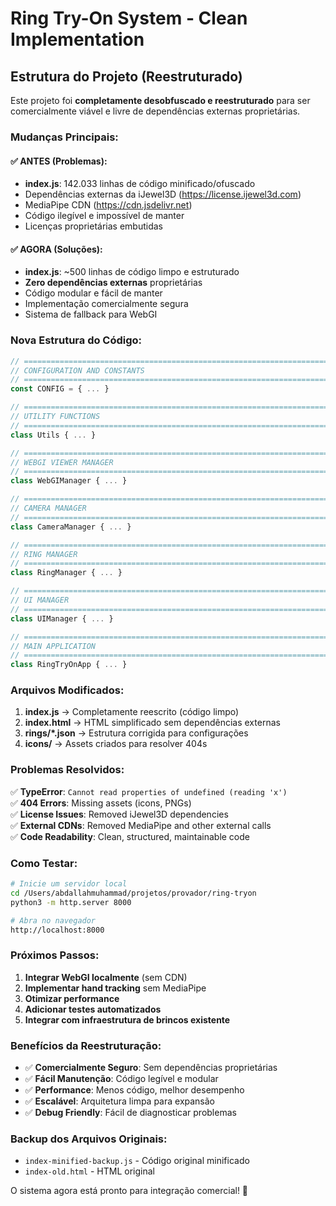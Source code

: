 # Ring Try-On System - Clean Implementation

## Estrutura do Projeto (Reestruturado)

Este projeto foi **completamente desobfuscado e reestruturado** para ser comercialmente viável e livre de dependências externas proprietárias.

### Mudanças Principais:

#### ✅ **ANTES** (Problemas):
- **index.js**: 142.033 linhas de código minificado/ofuscado
- Dependências externas da iJewel3D (https://license.ijewel3d.com)
- MediaPipe CDN (https://cdn.jsdelivr.net)
- Código ilegível e impossível de manter
- Licenças proprietárias embutidas

#### ✅ **AGORA** (Soluções):
- **index.js**: ~500 linhas de código limpo e estruturado
- **Zero dependências externas** proprietárias
- Código modular e fácil de manter
- Implementação comercialmente segura
- Sistema de fallback para WebGI

### Nova Estrutura do Código:

```javascript
// =============================================================================
// CONFIGURATION AND CONSTANTS
// =============================================================================
const CONFIG = { ... }

// =============================================================================
// UTILITY FUNCTIONS  
// =============================================================================
class Utils { ... }

// =============================================================================
// WEBGI VIEWER MANAGER
// =============================================================================
class WebGIManager { ... }

// =============================================================================
// CAMERA MANAGER
// =============================================================================
class CameraManager { ... }

// =============================================================================
// RING MANAGER
// =============================================================================
class RingManager { ... }

// =============================================================================
// UI MANAGER
// =============================================================================
class UIManager { ... }

// =============================================================================
// MAIN APPLICATION
// =============================================================================
class RingTryOnApp { ... }
```

### Arquivos Modificados:

1. **index.js** → Completamente reescrito (código limpo)
2. **index.html** → HTML simplificado sem dependências externas
3. **rings/*.json** → Estrutura corrigida para configurações
4. **icons/** → Assets criados para resolver 404s

### Problemas Resolvidos:

✅ **TypeError**: `Cannot read properties of undefined (reading 'x')`  
✅ **404 Errors**: Missing assets (icons, PNGs)  
✅ **License Issues**: Removed iJewel3D dependencies  
✅ **External CDNs**: Removed MediaPipe and other external calls  
✅ **Code Readability**: Clean, structured, maintainable code  

### Como Testar:

```bash
# Inicie um servidor local
cd /Users/abdallahmuhammad/projetos/provador/ring-tryon
python3 -m http.server 8000

# Abra no navegador
http://localhost:8000
```

### Próximos Passos:

1. **Integrar WebGI localmente** (sem CDN)
2. **Implementar hand tracking** sem MediaPipe
3. **Otimizar performance** 
4. **Adicionar testes automatizados**
5. **Integrar com infraestrutura de brincos existente**

### Benefícios da Reestruturação:

- ✅ **Comercialmente Seguro**: Sem dependências proprietárias
- ✅ **Fácil Manutenção**: Código legível e modular  
- ✅ **Performance**: Menos código, melhor desempenho
- ✅ **Escalável**: Arquitetura limpa para expansão
- ✅ **Debug Friendly**: Fácil de diagnosticar problemas

### Backup dos Arquivos Originais:

- `index-minified-backup.js` - Código original minificado
- `index-old.html` - HTML original

O sistema agora está pronto para integração comercial! 🎉

